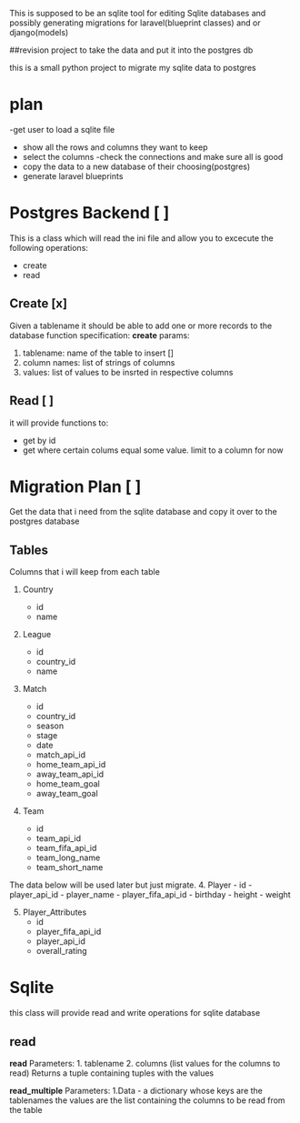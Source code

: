 This is supposed to be an sqlite tool for editing Sqlite databases and possibly generating migrations 
for laravel(blueprint classes) and or django(models)

##revision 
project to take the data and put it into the postgres db

this is a small python project to migrate my sqlite data to postgres  

# plan

-get user to load a sqlite file
- show all the rows and columns they want to keep 
- select the columns 
-check the connections and make sure all is good 
- copy the data to a new database of their choosing(postgres)
- generate laravel blueprints 

# Postgres Backend [ ]

This is a class which will read the ini file and allow you to excecute the following operations:

- create
- read

## Create [x]
Given a tablename it should be able to add one or more records to the database
function specification:
**create**
params:
1. tablename: name of the table to insert []
2. column names: list of strings of columns
3. values: list of values to be insrted in respective columns

## Read [ ]
it will provide functions to:
- get by id
- get where certain colums equal some value. limit to a column for now


# Migration Plan [ ]

Get the data that i need from the sqlite database and copy it over to the postgres database

## Tables
Columns that i will keep from each table

1. Country
    - id
    - name

2. League
    - id
    - country_id
    - name
3. Match
    - id
    - country_id
    - season
    - stage
    - date
    - match_api_id
    - home_team_api_id
    - away_team_api_id
    - home_team_goal
    - away_team_goal

4. Team
    - id 
    - team_api_id
    - team_fifa_api_id
    - team_long_name
    - team_short_name

The data below will be used later but just migrate.
4. Player 
    - id
    - player_api_id
    - player_name
    - player_fifa_api_id
    - birthday
    - height
    - weight

5. Player_Attributes
    - id
    - player_fifa_api_id
    - player_api_id
    - overall_rating

# Sqlite

this class will provide read and write operations for sqlite database

## read
**read**
Parameters:
    1. tablename
    2. columns (list values for the columns to read)
Returns a tuple containing tuples with the values 

**read_multiple**
Parameters:
    1.Data - a dictionary whose keys are the tablenames
             the values are the list containing the columns to be read from the table
 


